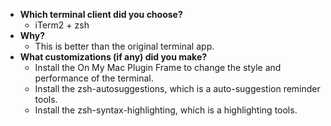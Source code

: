 - **Which terminal client did you choose?**
  - iTerm2 + zsh
- **Why?**
  - This is better than the original terminal app.
- **What customizations (if any) did you make?**
  - Install the On My Mac Plugin Frame to change the style and performance of the terminal.
  - Install the zsh-autosuggestions, which is a auto-suggestion reminder tools.
  - Install the zsh-syntax-highlighting, which is a highlighting tools.
